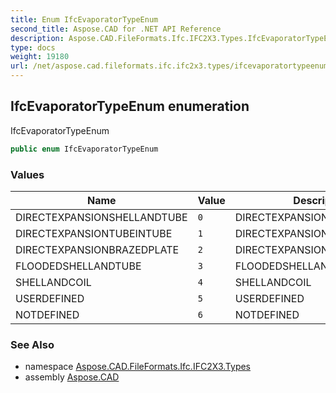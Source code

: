 ```yaml
---
title: Enum IfcEvaporatorTypeEnum
second_title: Aspose.CAD for .NET API Reference
description: Aspose.CAD.FileFormats.Ifc.IFC2X3.Types.IfcEvaporatorTypeEnum enum. IfcEvaporatorTypeEnum
type: docs
weight: 19180
url: /net/aspose.cad.fileformats.ifc.ifc2x3.types/ifcevaporatortypeenum/
---
```

## IfcEvaporatorTypeEnum enumeration

IfcEvaporatorTypeEnum

```csharp
public enum IfcEvaporatorTypeEnum
```

### Values

| Name | Value | Description |
| --- | --- | --- |
| DIRECTEXPANSIONSHELLANDTUBE | `0` | DIRECTEXPANSIONSHELLANDTUBE |
| DIRECTEXPANSIONTUBEINTUBE | `1` | DIRECTEXPANSIONTUBEINTUBE |
| DIRECTEXPANSIONBRAZEDPLATE | `2` | DIRECTEXPANSIONBRAZEDPLATE |
| FLOODEDSHELLANDTUBE | `3` | FLOODEDSHELLANDTUBE |
| SHELLANDCOIL | `4` | SHELLANDCOIL |
| USERDEFINED | `5` | USERDEFINED |
| NOTDEFINED | `6` | NOTDEFINED |

### See Also

* namespace [Aspose.CAD.FileFormats.Ifc.IFC2X3.Types](../../aspose.cad.fileformats.ifc.ifc2x3.types/)
* assembly [Aspose.CAD](../../)


